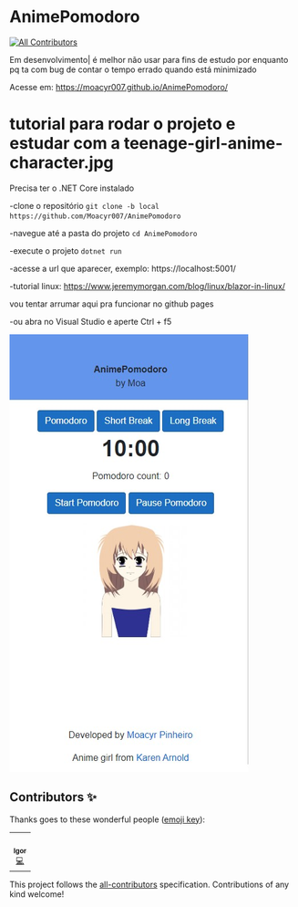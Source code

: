 # AnimePomodoro 
<!-- ALL-CONTRIBUTORS-BADGE:START - Do not remove or modify this section -->
[![All Contributors](https://img.shields.io/badge/all_contributors-1-orange.svg?style=flat-square)](#contributors-)
<!-- ALL-CONTRIBUTORS-BADGE:END -->
Em desenvolvimento|
  é melhor não usar para fins de estudo por enquanto pq ta com bug de contar o tempo errado quando está minimizado 

Acesse em: https://moacyr007.github.io/AnimePomodoro/

# tutorial para rodar o projeto e estudar com a teenage-girl-anime-character.jpg

Precisa ter o .NET Core instalado

-clone o repositório
  ``git clone -b local https://github.com/Moacyr007/AnimePomodoro``

-navegue até a pasta do projeto
  ``cd AnimePomodoro``

-execute o projeto
  ``dotnet run``

-acesse a url que aparecer, exemplo: https://localhost:5001/

-tutorial linux: https://www.jeremymorgan.com/blog/linux/blazor-in-linux/

vou tentar arrumar aqui pra funcionar no github pages 

-ou abra no Visual Studio e aperte Ctrl + f5

![anime](https://github.com/Moacyr007/AnimePomodoro/blob/master/AnimePomodoro/image.jpg)

## Contributors ✨

Thanks goes to these wonderful people ([emoji key](https://allcontributors.org/docs/en/emoji-key)):

<!-- ALL-CONTRIBUTORS-LIST:START - Do not remove or modify this section -->
<!-- prettier-ignore-start -->
<!-- markdownlint-disable -->
<table>
  <tr>
    <td align="center"><a href="https://github.com/midnightmizzle"><img src="https://avatars2.githubusercontent.com/u/13893438?v=4" width="100px;" alt=""/><br /><sub><b>Igor</b></sub></a><br /><a href="https://github.com/Moacyr007/AnimePomodoro/commits?author=midnightmizzle" title="Code">💻</a></td>
  </tr>
</table>

<!-- markdownlint-enable -->
<!-- prettier-ignore-end -->
<!-- ALL-CONTRIBUTORS-LIST:END -->

This project follows the [all-contributors](https://github.com/all-contributors/all-contributors) specification. Contributions of any kind welcome!